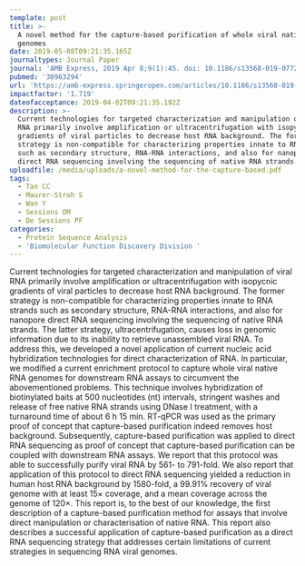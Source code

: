 ```yaml
---
template: post
title: >-
  A novel method for the capture-based purification of whole viral native RNA
  genomes
date: 2019-05-08T09:21:35.165Z
journaltypes: Journal Paper
journal: 'AMB Express, 2019 Apr 8;9(1):45. doi: 10.1186/s13568-019-0772-y'
pubmed: '30963294'
url: 'https://amb-express.springeropen.com/articles/10.1186/s13568-019-0772-y'
impactfactor: '1.719'
dateofacceptance: 2019-04-02T09:21:35.192Z
description: >-
  Current technologies for targeted characterization and manipulation of viral
  RNA primarily involve amplification or ultracentrifugation with isopycnic
  gradients of viral particles to decrease host RNA background. The former
  strategy is non-compatible for characterizing properties innate to RNA strands
  such as secondary structure, RNA-RNA interactions, and also for nanopore
  direct RNA sequencing involving the sequencing of native RNA strands. 
uploadfile: /media/uploads/a-novel-method-for-the-capture-based.pdf
tags:
  - Tan CC
  - Maurer-Stroh S
  - Wan Y
  - Sessions OM
  - De Sessions PF
categories:
  - Protein Sequence Analysis
  - 'Biomolecular Function Discovery Division '
---
```

<!--StartFragment-->

Current technologies for targeted characterization and manipulation of viral RNA primarily involve amplification or ultracentrifugation with isopycnic gradients of viral particles to decrease host RNA background. The former strategy is non-compatible for characterizing properties innate to RNA strands such as secondary structure, RNA-RNA interactions, and also for nanopore direct RNA sequencing involving the sequencing of native RNA strands. The latter strategy, ultracentrifugation, causes loss in genomic information due to its inability to retrieve unassembled viral RNA. To address this, we developed a novel application of current nucleic acid hybridization technologies for direct characterization of RNA. In particular, we modified a current enrichment protocol to capture whole viral native RNA genomes for downstream RNA assays to circumvent the abovementioned problems. This technique involves hybridization of biotinylated baits at 500 nucleotides (nt) intervals, stringent washes and release of free native RNA strands using DNase I treatment, with a turnaround time of about 6 h 15 min. RT-qPCR was used as the primary proof of concept that capture-based purification indeed removes host background. Subsequently, capture-based purification was applied to direct RNA sequencing as proof of concept that capture-based purification can be coupled with downstream RNA assays. We report that this protocol was able to successfully purify viral RNA by 561- to 791-fold. We also report that application of this protocol to direct RNA sequencing yielded a reduction in human host RNA background by 1580-fold, a 99.91% recovery of viral genome with at least 15× coverage, and a mean coverage across the genome of 120×. This report is, to the best of our knowledge, the first description of a capture-based purification method for assays that involve direct manipulation or characterisation of native RNA. This report also describes a successful application of capture-based purification as a direct RNA sequencing strategy that addresses certain limitations of current strategies in sequencing RNA viral genomes.

<!--EndFragment-->
